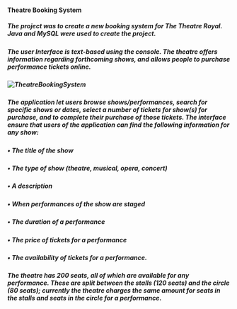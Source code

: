 <h4> Theatre Booking System


<h5>The project was to create a new booking system for The Theatre Royal. Java and MySQL were used to create the project. 
  
<h5>The user Interface is text-based using the console. The theatre offers information regarding forthcoming shows, and allows people to purchase performance tickets online.
<h5>



![TheatreBookingSystem](https://github.com/IngaPosiunaite/TheatreBookingSystem/assets/119749457/d5f78ff1-6d1f-445c-9fd1-838e4fbbe945)






<h5>The application let users browse shows/performances, search for specific shows or dates, select a number of tickets for show(s) for purchase, and to complete their purchase of those tickets. The interface ensure that users of the application can find the following information for any show:
<h5>• The title of the show 
<h5>• The type of show (theatre, musical, opera, concert)
<h5>• A description 
<h5>• When performances of the show are staged
<h5>• The duration of a performance 
<h5>• The price of tickets for a performance 
<h5>• The availability of tickets for a performance.

<h5>The theatre has 200 seats, all of which are available for any performance. These are split between the stalls (120 seats) and the circle (80 seats); currently the theatre charges the same amount for seats in the stalls and seats in the circle for a performance. 
